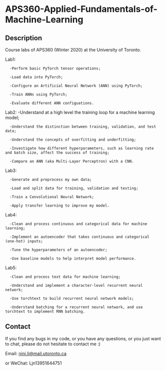 # APS360-Applied-Fundamentals-of-Machine-Learning
## Description
Course labs of APS360 (Winter 2020) at the University of Toronto.

Lab1: 

      -Perform basic PyTorch tensor operations;

      -Load data into PyTorch;
      
      -Configure an Artificial Neural Network (ANN) using PyTorch;
      
      -Train ANNs using PyTorch;
      
      -Evaluate different ANN configuations.

Lab2: 
      -Understand at a high level the training loop for a machine learning model;

      -Understand the distinction between training, validation, and test data;
      
      -Understand the concepts of overfitting and underfitting;
      
      -Investigate how different hyperparameters, such as learning rate and batch size, affect the success of training;
      
      -Compare an ANN (aka Multi-Layer Perceptron) with a CNN.

Lab3: 
      
      -Generate and preprocess my own data;

      -Load and split data for training, validation and testing;
      
      -Train a Convolutional Neural Network;
      
      -Apply transfer learning to improve my model.

Lab4: 
      
      -Clean and process continuous and categorical data for machine learning;

      -Implement an autoencoder that takes continuous and categorical (one-hot) inputs;
      
      -Tune the hyperparameters of an autoencoder;
      
      -Use baseline models to help interpret model performance.

Lab5: 

      -Clean and process text data for machine learning;

      -Understand and implement a character-level recurrent neural network;
      
      -Use torchtext to build recurrent neural network models;
      
      -Understand batching for a recurrent neural network, and use torchtext to implement RNN batching.

## Contact
If you find any bugs in my code, or you have any questions, or you just want to chat, please do not hesitate to contact me :)

Email: nini.li@mail.utoronto.ca

or WeChat: Ljn13951644751
